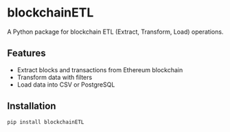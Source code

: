 # blockchainETL

A Python package for blockchain ETL (Extract, Transform, Load) operations.

## Features
- Extract blocks and transactions from Ethereum blockchain
- Transform data with filters
- Load data into CSV or PostgreSQL

## Installation
```bash
pip install blockchainETL
